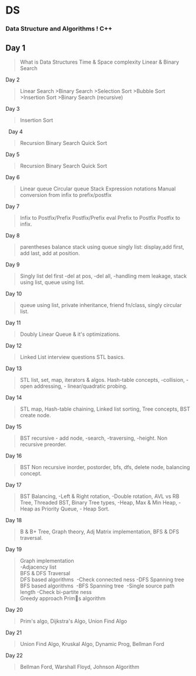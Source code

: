 # DS
### Data Structure and Algorithms ! C++


## Day 1
   >What is Data Structures
   >Time & Space complexity
   >Linear & Binary Search


Day 2

>Linear Search >Binary Search >Selection Sort >Bubble Sort >Insertion Sort >Binary Search (recursive) 


Day 3

>Insertion Sort 

 
Day 4

>Recursion
>Binary Search
>Quick Sort


Day 5

> Recursion
> Binary Search
> Quick Sort


Day 6

>Linear queue
>Circular queue 
>Stack
>Expression notations
>Manual conversion from infix to prefix/postfix


Day 7

>Infix to Postfix/Prefix 
>Postfix/Prefix eval
>Prefix to Postfix
>Postfix to infix.


Day 8

>parentheses balance
>stack using queue
>singly list: display,add first, add last, add at position.


Day 9

>Singly list del first
     -del at pos,
     -del all, 
     -handling mem leakage, 
>stack using list, queue using list.


Day 10

> queue using list,
>private inheritance,
>friend fn/class, 
>singly circular list.


Day 11

> Doubly Linear Queue & it's optimizations.

Day 12

>Linked List interview questions
>STL basics.

Day 13

>STL list, set, 
>map, 
>iterators & algos. 
>Hash-table concepts, 
	-collision, 
	-open addressing,
	- linear/quadratic probing.


Day 14

>STL map, 
>Hash-table chaining, 
>Linked list sorting, 
>Tree concepts, 
>BST create node.

Day 15

> BST recursive
	- add node,
 	-search, 
	-traversing, 
	-height. 
>Non recursive preorder.


Day 16

>BST Non recursive inorder, 
>postorder, 
>bfs, 
>dfs, 
>delete node, 
>balancing concept.


Day 17

>BST Balancing, 
	-Left & Right rotation, 
	-Double rotation, 
>AVL vs RB Tree, 
>Threaded BST, 
>Binary Tree types, 
	-Heap, Max & Min Heap, 
	-Heap as Priority Queue,
	- Heap Sort.


Day 18

>B & B+ Tree, 
>Graph theory, 
>Adj Matrix implementation, 
>BFS & DFS traversal.


Day 19

> Graph implementation  
	-Adjacency list  
>BFS & DFS Traversal  
>DFS based algorithms 	-Check connected ness 
	-DFS Spanning tree 
>BFS based algorithms 	-BFS Spanning tree 	-Single source path length 
	-Check bi-partite ness  
>Greedy approach
>Prim􏰀s algorithm 


Day 20

>Prim's algo,
>Dijkstra's Algo, 
>Union Find Algo


Day 21

> Union Find Algo,
> Kruskal Algo, 
>Dynamic Prog, 
>Bellman Ford


Day 22

>Bellman Ford, 
>Warshall Floyd, 
>Johnson Algorithm






























